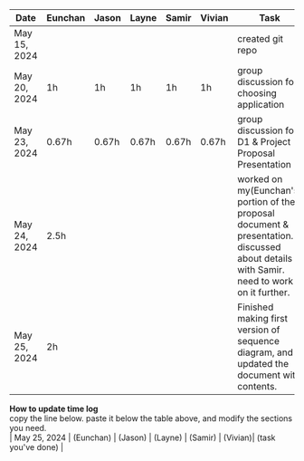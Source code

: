 | Date | Eunchan | Jason | Layne | Samir | Vivian | Task |
| --- | --- | --- | --- | --- | --- | --- |
| May 15, 2024 | | | | | | created git repo |
| May 20, 2024 | 1h | 1h | 1h | 1h | 1h | group discussion for choosing application |
| May 23, 2024 | 0.67h | 0.67h | 0.67h | 0.67h | 0.67h | group discussion for D1 & Project Proposal Presentation |
| May 24, 2024 | 2.5h | | | | | worked on my(Eunchan's) portion of the proposal document & presentation. discussed about details with Samir. need to work on it further. |
| May 25, 2024 | 2h | | | | | Finished making first version of sequence diagram, and updated the document with contents. |


**How to update time log**<br />
copy the line below. paste it below the table above, and modify the sections you need.<br />
| May 25, 2024 | (Eunchan) | (Jason) | (Layne) | (Samir) | (Vivian)| (task you've done) |

